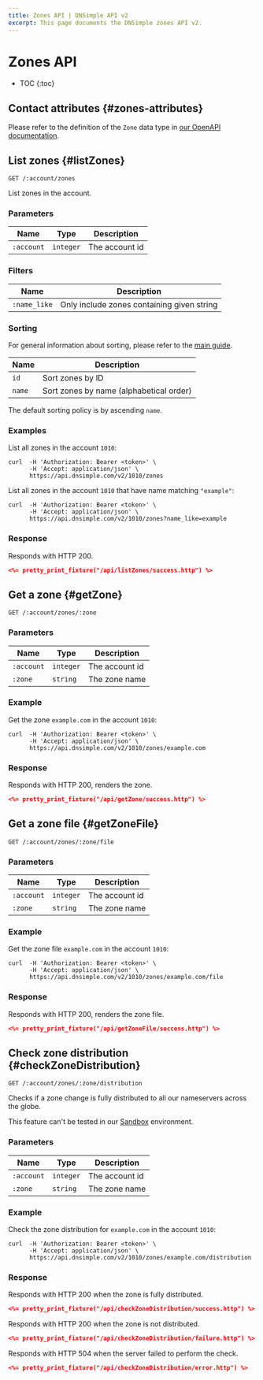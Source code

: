 ```yaml
---
title: Zones API | DNSimple API v2
excerpt: This page documents the DNSimple zones API v2.
---
```


# Zones API

* TOC
{:toc}


## Contact attributes {#zones-attributes}

Please refer to the definition of the `Zone` data type in [our OpenAPI documentation](/v2/openapi.yml).


## List zones {#listZones}

~~~
GET /:account/zones
~~~

List zones in the account.

### Parameters

Name | Type | Description
-----|------|------------
`:account` | `integer` | The account id

### Filters

Name | Description
-----|------------
`:name_like` | Only include zones containing given string

### Sorting

For general information about sorting, please refer to the [main guide](/v2/#sorting).

Name | Description
-----|------------
`id` | Sort zones by ID
`name` | Sort zones by name (alphabetical order)

The default sorting policy is by ascending `name`.

### Examples

List all zones in the account `1010`:

    curl  -H 'Authorization: Bearer <token>' \
          -H 'Accept: application/json' \
          https://api.dnsimple.com/v2/1010/zones

List all zones in the account `1010` that have name matching `"example"`:

    curl  -H 'Authorization: Bearer <token>' \
          -H 'Accept: application/json' \
          https://api.dnsimple.com/v2/1010/zones?name_like=example

### Response

Responds with HTTP 200.

~~~json
<%= pretty_print_fixture("/api/listZones/success.http") %>
~~~


## Get a zone {#getZone}

    GET /:account/zones/:zone

### Parameters

Name | Type | Description
-----|------|------------
`:account` | `integer` | The account id
`:zone` | `string` | The zone name

### Example

Get the zone `example.com` in the account `1010`:

    curl  -H 'Authorization: Bearer <token>' \
          -H 'Accept: application/json' \
          https://api.dnsimple.com/v2/1010/zones/example.com

### Response

Responds with HTTP 200, renders the zone.

~~~json
<%= pretty_print_fixture("/api/getZone/success.http") %>
~~~

## Get a zone file {#getZoneFile}

    GET /:account/zones/:zone/file

### Parameters

Name | Type | Description
-----|------|------------
`:account` | `integer` | The account id
`:zone` | `string` | The zone name

### Example

Get the zone file `example.com` in the account `1010`:

    curl  -H 'Authorization: Bearer <token>' \
          -H 'Accept: application/json' \
          https://api.dnsimple.com/v2/1010/zones/example.com/file

### Response

Responds with HTTP 200, renders the zone file.

~~~json
<%= pretty_print_fixture("/api/getZoneFile/success.http") %>
~~~


## Check zone distribution {#checkZoneDistribution}

    GET /:account/zones/:zone/distribution

Checks if a zone change is fully distributed to all our nameservers across the globe.

<note>
This feature can't be tested in our <a href="/sandbox">Sandbox</a> environment.
</note>

### Parameters

Name | Type | Description
-----|------|------------
`:account` | `integer` | The account id
`:zone` | `string` | The zone name

### Example

Check the zone distribution for `example.com` in the account `1010`:

    curl  -H 'Authorization: Bearer <token>' \
          -H 'Accept: application/json' \
          https://api.dnsimple.com/v2/1010/zones/example.com/distribution

### Response

Responds with HTTP 200 when the zone is fully distributed.

~~~json
<%= pretty_print_fixture("/api/checkZoneDistribution/success.http") %>
~~~

Responds with HTTP 200 when the zone is not distributed.

~~~json
<%= pretty_print_fixture("/api/checkZoneDistribution/failure.http") %>
~~~

Responds with HTTP 504 when the server failed to perform the check.

~~~json
<%= pretty_print_fixture("/api/checkZoneDistribution/error.http") %>
~~~
